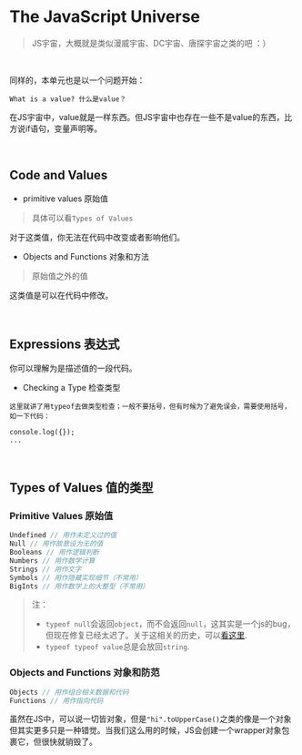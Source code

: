 # The JavaScript Universe
> JS宇宙，大概就是类似漫威宇宙、DC宇宙、唐探宇宙之类的吧 ：）

<br/>

同样的，本单元也是以一个问题开始：
```text
What is a value? 什么是value？
```

在JS宇宙中，value就是一样东西。但JS宇宙中也存在一些不是value的东西，比方说if语句，变量声明等。

<br/>

## Code and Values

- primitive values 原始值
> 具体可以看`Types of Values`

对于这类值，你无法在代码中改变或者影响他们。

- Objects and Functions 对象和方法
> 原始值之外的值

这类值是可以在代码中修改。

<br/>

## Expressions 表达式

你可以理解为是描述值的一段代码。

- Checking a Type 检查类型
```text
这里就讲了用typeof去做类型检查；一般不要括号，但有时候为了避免误会，需要使用括号，如一下代码：

console.log({});
...
```

<br/>

## Types of Values 值的类型

### Primitive Values 原始值

```javascript
Undefined // 用作未定义过的值
Null // 用作故意设为无的值
Booleans // 用作逻辑判断
Numbers // 用作数学计算
Strings // 用作文字
Symbols // 用作隐藏实现细节（不常用）
BigInts // 用作数学上的大整型（不常用）
```

> 注：
> - `typeof null`会返回`object`，而不会返回`null`，这其实是一个js的bug，但现在修复已经太迟了。关于这相关的历史，可以[看这里](https://2ality.com/2013/10/typeof-null.html).
> - `typeof typeof value`总是会放回`string`.

### Objects and Functions 对象和防范

```javascript
Objects // 用作组合相关数据和代码
Functions // 用作指向代码
```

虽然在JS中，可以说一切皆对象，但是`"hi".toUpperCase()`之类的像是一个对象但其实更多只是一种错觉。当我们这么用的时候，JS会创建一个wrapper对象包裹它，但很快就销毁了。